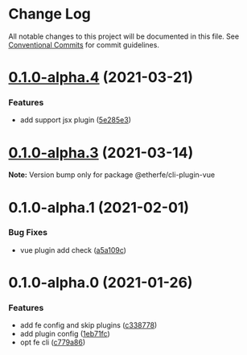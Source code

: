 # Change Log

All notable changes to this project will be documented in this file.
See [Conventional Commits](https://conventionalcommits.org) for commit guidelines.

# [0.1.0-alpha.4](https://github.com/nolonger21/fe-cli/compare/@etherfe/cli-plugin-vue@0.1.0-alpha.3...@etherfe/cli-plugin-vue@0.1.0-alpha.4) (2021-03-21)


### Features

* add support jsx plugin ([5e285e3](https://github.com/nolonger21/fe-cli/commit/5e285e30e3a7829a932d87e50bbf4d533ff3bbb5))





# [0.1.0-alpha.3](https://github.com/nolonger21/fe-cli/compare/@etherfe/cli-plugin-vue@0.1.0-alpha.2...@etherfe/cli-plugin-vue@0.1.0-alpha.3) (2021-03-14)

**Note:** Version bump only for package @etherfe/cli-plugin-vue





# 0.1.0-alpha.1 (2021-02-01)


### Bug Fixes

* vue plugin add check ([a5a109c](https://github.com/nolonger21/fe-cli/commits/a5a109ce2c44ceb001dc5fe5daa496402734ec68))



# 0.1.0-alpha.0 (2021-01-26)


### Features

* add fe config and skip plugins ([c338778](https://github.com/nolonger21/fe-cli/commits/c33877882005ffb72516b13daeeddcedb46821f9))
* add plugin config ([1eb71fc](https://github.com/nolonger21/fe-cli/commits/1eb71fc678d18d1759090d6a289168816a7a3daa))
* opt fe cli ([c779a86](https://github.com/nolonger21/fe-cli/commits/c779a86e75af96c818185f4f6c9c5524aec9f2d9))

